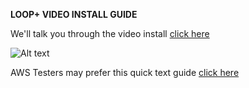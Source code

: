 **LOOP+ VIDEO INSTALL GUIDE**

We'll talk you through the video install [click here](https://www.youtube.com/watch?v=mFoOnipn5QQ)

![Alt text](https://fogbank-reporting-version-release.s3.us-east-1.amazonaws.com/Logo.png)

AWS Testers may prefer this quick text guide
[click here](https://github.com/the-serverless-zone/Loop-plus/blob/main/a-YT-video-install-guide.md)

